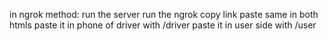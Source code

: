 in ngrok method:
run the server 
run the ngrok
copy link 
paste same in both htmls
paste it in phone of driver with /driver
paste it in user side with /user
